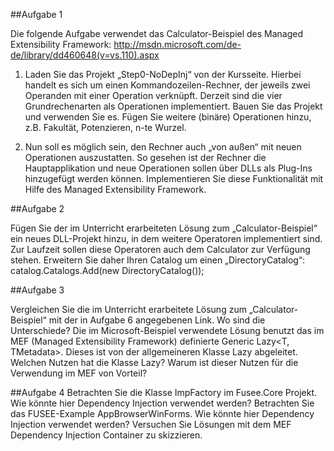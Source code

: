##Aufgabe 1 

Die folgende Aufgabe verwendet das Calculator-Beispiel des Managed Extensibility Framework:
http://msdn.microsoft.com/de-de/library/dd460648(v=vs.110).aspx

1. Laden Sie das Projekt „Step0-NoDepInj“ von der Kursseite. Hierbei handelt es sich um einen 
   Kommandozeilen-Rechner, der jeweils zwei Operanden mit einer Operation verknüpft. Derzeit sind
   die vier Grundrechenarten als Operationen implementiert. Bauen Sie das Projekt und verwenden Sie es.
   Fügen Sie weitere (binäre) Operationen hinzu, z.B. Fakultät, Potenzieren, n-te Wurzel.
        
2. Nun soll es möglich sein, den Rechner auch „von außen“ mit neuen Operationen auszustatten.
   So gesehen ist der Rechner die Hauptapplikation und neue Operationen sollen über DLLs als Plug-Ins
   hinzugefügt werden können. Implementieren Sie diese Funktionalität mit Hilfe des 
   Managed Extensibility Framework.

##Aufgabe 2
 
Fügen Sie der im Unterricht erarbeiteten Lösung zum „Calculator-Beispiel“ ein neues DLL-Projekt hinzu, in dem weitere Operatoren implementiert sind. Zur Laufzeit sollen diese Operatoren auch dem Calculator zur Verfügung stehen. Erweitern Sie daher Ihren Catalog um einen „DirectoryCatalog“: 
catalog.Catalogs.Add(new DirectoryCatalog(<Direcotry-Pfad zu DLLs>));

##Aufgabe 3

Vergleichen Sie die im Unterricht erarbeitete Lösung zum „Calculator-Beispiel“ mit der in Aufgabe 6 angegebenen Link. Wo sind die Unterschiede?
Die im Microsoft-Beispiel verwendete Lösung benutzt das im MEF (Managed Extensibility Framework) definierte Generic Lazy<T, TMetadata>. Dieses ist von der allgemeineren Klasse Lazy<T> abgeleitet. Welchen Nutzen hat die Klasse Lazy<T>? Warum ist dieser Nutzen für die Verwendung im MEF von Vorteil? 

##Aufgabe 4
Betrachten Sie die Klasse ImpFactory im Fusee.Core Projekt. Wie könnte hier Dependency Injection verwendet werden? 
Betrachten Sie das FUSEE-Example AppBrowserWinForms. Wie könnte hier Dependency Injection verwendet werden?
Versuchen Sie Lösungen mit dem MEF Dependency Injection Container zu skizzieren.
